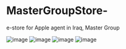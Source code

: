 # MasterGroupStore-
e-store for Apple agent in Iraq, Master Group

![image](https://user-images.githubusercontent.com/34106827/172029888-604fca24-9347-483f-9bdc-ecc828a7184a.png)
![image](https://user-images.githubusercontent.com/34106827/172029893-384e84bd-8069-4ca1-95f6-dce3c40c7483.png)
![image](https://user-images.githubusercontent.com/34106827/172029897-6f8e4f17-ff7b-4d7e-be7b-f0bcdc83a710.png)
![image](https://user-images.githubusercontent.com/34106827/172029913-b24fc3cb-85e0-4939-9e7e-01dbb73d4611.png)
